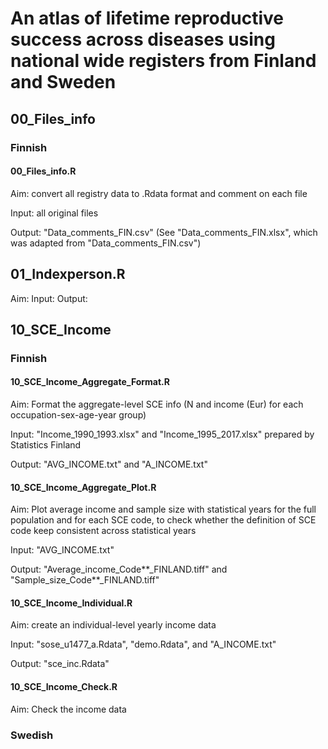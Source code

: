 # An atlas of lifetime reproductive success across diseases using national wide registers from Finland and Sweden


## 00_Files_info
### Finnish
#### 00_Files_info.R
Aim: convert all registry data to .Rdata format and comment on each file

Input: all original files 

Output: "Data_comments_FIN.csv" (See "Data_comments_FIN.xlsx", which was adapted from "Data_comments_FIN.csv")



## 01_Indexperson.R
Aim: 
Input: 
Output:



## 10_SCE_Income
### Finnish
#### 10_SCE_Income_Aggregate_Format.R
Aim: Format the aggregate-level SCE info (N and income (Eur) for each occupation-sex-age-year group)

Input: "Income_1990_1993.xlsx" and "Income_1995_2017.xlsx" prepared by Statistics Finland

Output: "AVG_INCOME.txt" and "A_INCOME.txt"


#### 10_SCE_Income_Aggregate_Plot.R
Aim: Plot average income and sample size with statistical years for the full population and for each SCE code, to check whether the definition of SCE code keep consistent across statistical years

Input: "AVG_INCOME.txt"

Output: "Average_income_Code**_FINLAND.tiff" and "Sample_size_Code**_FINLAND.tiff"


#### 10_SCE_Income_Individual.R
Aim: create an individual-level yearly income data

Input: "sose_u1477_a.Rdata", "demo.Rdata", and "A_INCOME.txt"

Output: "sce_inc.Rdata"


#### 10_SCE_Income_Check.R
Aim: Check the income data



### Swedish





